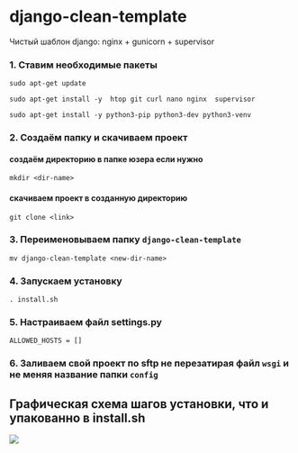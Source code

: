 # django-clean-template
Чистый шаблон django: nginx + gunicorn + supervisor

### 1. Ставим необходимые пакеты 
```
sudo apt-get update
```
```
sudo apt-get install -y  htop git curl nano nginx  supervisor
```
```
sudo apt-get install -y python3-pip python3-dev python3-venv
```
### 2. Создаём папку и скачиваем проект
#### создаём директорию в папке юзера если нужно
```
mkdir <dir-name>
```
#### скачиваем проект в созданную директорию
```
git clone <link>
```
### 3. Переименовываем папку `django-clean-template`
```
mv django-clean-template <new-dir-name>
```
### 4. Запускаем установку
```
. install.sh
```
### 5. Настраиваем файл settings.py 
```
ALLOWED_HOSTS = []
```
### 6. Заливаем свой проект по sftp не перезатирая файл `wsgi` и не меняя название папки `config` 


## Графическая схема шагов установки, что и упакованно в install.sh 


<img src="https://getwebcode.ru/static/shareimg/roadmapserverstartapp.png">
